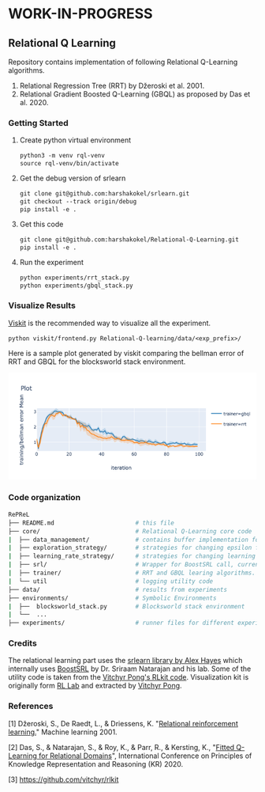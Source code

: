 # WORK-IN-PROGRESS  

## Relational Q Learning


Repository contains implementation of following Relational Q-Learning algorithms.
 
1. Relational Regression Tree (RRT) by Džeroski et al. 2001. 
2. Relational Gradient Boosted Q-Learning (GBQL) as proposed by Das et al. 2020.

### Getting Started

1. Create python virtual environment
    
    ```shell script
    python3 -m venv rql-venv
    source rql-venv/bin/activate
    ```

2. Get the debug version of srlearn
    
    ```shell script
    git clone git@github.com:harshakokel/srlearn.git
    git checkout --track origin/debug
    pip install -e .
    ```

3. Get this code 
    
    ```shell script
    git clone git@github.com:harshakokel/Relational-Q-Learning.git
    pip install -e .
    ``` 

4. Run the experiment
    
    ```shell script
    python experiments/rrt_stack.py
    python experiments/gbql_stack.py
    ```

### Visualize Results

[Viskit](https://github.com/harshakokel/viskit) is the recommended way to visualize all the experiment. 

```shell script
python viskit/frontend.py Relational-Q-learning/data/<exp_prefix>/
```

Here is a sample plot generated by viskit comparing the bellman error of RRT and GBQL for the blocksworld stack environment.

![](data/stack.png)


### Code organization

```bash
RePReL
├── README.md                       # this file 
├── core/                           # Relational Q-Learning core code
|  ├── data_management/             # contains buffer implementation for managing SARS 
|  ├── exploration_strategy/        # strategies for changing epsilon for exploration
|  ├── learning_rate_strategy/      # strategies for changing learning rate while training
|  ├── srl/                         # Wrapper for BoostSRL call, currently only enables caching.
|  ├── trainer/                     # RRT and GBQL learing algorithms.
|  └── util                         # logging utility code
├── data/                           # results from experiments
├── environments/                   # Symbolic Environments
|  ├──  blocksworld_stack.py        # Blocksworld stack environment
|  └──  ...  
├── experiments/                    # runner files for different experiments
```



### Credits

The relational learning part uses the [srlearn library by Alex Hayes](https://github.com/hayesall/srlearn) which internally uses [BoostSRL](https://github.com/starling-lab/BoostSRL) by Dr. Sriraam Natarajan and his lab. Some of the utility code is taken from the [Vitchyr Pong's RLkit code](https://github.com/vitchyr/rlkit).  Visualization kit is originally form [RL Lab](https://github.com/rll/rllab) and extracted by [Vitchyr Pong](https://github.com/vitchyr/viskit).

### References

[1] Džeroski, S., De Raedt, L., & Driessens, K. "[Relational reinforcement learning.](https://link.springer.com/article/10.1023/A:1007694015589)" Machine learning 2001.

[2] Das, S., & Natarajan, S., & Roy, K., & Parr, R., & Kersting, K., "[Fitted Q-Learning for Relational Domains](https://starling.utdallas.edu/assets/pdfs/KR_Fitted_Q.pdf)", International Conference on Principles of Knowledge Representation and Reasoning (KR) 2020.

[3] https://github.com/vitchyr/rlkit